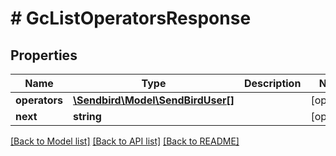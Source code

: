 # # GcListOperatorsResponse

## Properties

Name | Type | Description | Notes
------------ | ------------- | ------------- | -------------
**operators** | [**\Sendbird\Model\SendBirdUser[]**](SendBirdUser.md) |  | [optional]
**next** | **string** |  | [optional]

[[Back to Model list]](../../README.md#models) [[Back to API list]](../../README.md#endpoints) [[Back to README]](../../README.md)
